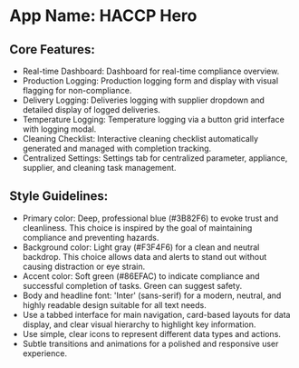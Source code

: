 # **App Name**: HACCP Hero

## Core Features:

- Real-time Dashboard: Dashboard for real-time compliance overview.
- Production Logging: Production logging form and display with visual flagging for non-compliance.
- Delivery Logging: Deliveries logging with supplier dropdown and detailed display of logged deliveries.
- Temperature Logging: Temperature logging via a button grid interface with logging modal.
- Cleaning Checklist: Interactive cleaning checklist automatically generated and managed with completion tracking.
- Centralized Settings: Settings tab for centralized parameter, appliance, supplier, and cleaning task management.

## Style Guidelines:

- Primary color: Deep, professional blue (#3B82F6) to evoke trust and cleanliness. This choice is inspired by the goal of maintaining compliance and preventing hazards.
- Background color: Light gray (#F3F4F6) for a clean and neutral backdrop. This choice allows data and alerts to stand out without causing distraction or eye strain.
- Accent color: Soft green (#86EFAC) to indicate compliance and successful completion of tasks. Green can suggest safety.
- Body and headline font: 'Inter' (sans-serif) for a modern, neutral, and highly readable design suitable for all text needs.
- Use a tabbed interface for main navigation, card-based layouts for data display, and clear visual hierarchy to highlight key information.
- Use simple, clear icons to represent different data types and actions.
- Subtle transitions and animations for a polished and responsive user experience.